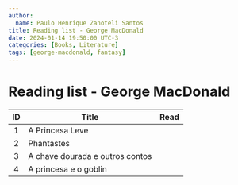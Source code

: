 ```yaml
---
author:
  name: Paulo Henrique Zanoteli Santos
title: Reading list - George MacDonald
date: 2024-01-14 19:50:00 UTC-3
categories: [Books, Literature]
tags: [george-macdonald, fantasy]
---
```


# Reading list - George MacDonald

| ID  | Title                           | Read |
|:---:| ------------------------------- |:----:|
| 1   | A Princesa Leve                 |      |
| 2   | Phantastes                      |      |
| 3   | A chave dourada e outros contos |      |
| 4   | A princesa e o goblin           |      |
